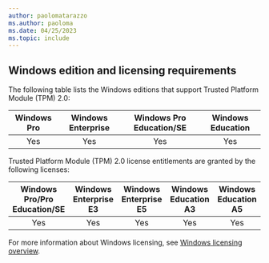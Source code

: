 ```yaml
---
author: paolomatarazzo
ms.author: paoloma
ms.date: 04/25/2023
ms.topic: include
---
```


## Windows edition and licensing requirements

The following table lists the Windows editions that support Trusted Platform Module (TPM) 2.0:

|Windows Pro|Windows Enterprise|Windows Pro Education/SE|Windows Education|
|:---:|:---:|:---:|:---:|
|Yes|Yes|Yes|Yes|

Trusted Platform Module (TPM) 2.0 license entitlements are granted by the following licenses:

|Windows Pro/Pro Education/SE|Windows Enterprise E3|Windows Enterprise E5|Windows Education A3|Windows Education A5|
|:---:|:---:|:---:|:---:|:---:|
|Yes|Yes|Yes|Yes|Yes|

For more information about Windows licensing, see [Windows licensing overview](/windows/whats-new/windows-licensing).
